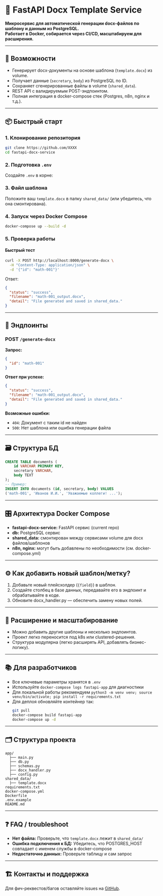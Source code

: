 # 📄 FastAPI Docx Template Service

**Микросервис для автоматической генерации docx-файлов по шаблону и данным из PostgreSQL.  
Работает в Docker, собирается через CI/CD, масштабируем для расширения.**

---

## 🚀 Возможности

- Генерирует docx-документы на основе шаблона (`template.docx`) из volume.
- Получает данные (`secretary`, `body`) из PostgreSQL по ID.
- Сохраняет сгенерированные файлы в volume (`shared_data`).
- REST API с валидируемым POST-эндпоинтом.
- Полная интеграция в docker-compose стек (Postgres, n8n, nginx и т.д.).

---

## 📦 Быстрый старт

### 1. Клонирование репозитория

```bash
git clone https://github.com/XXXX
cd fastapi-docx-service
```

### 2. Подготовка `.env`

Создайте `.env` в корне:


### 3. Файл шаблона

Положите ваш `template.docx` в папку `shared_data/` (или убедитесь, что она смонтирована).

### 4. Запуск через Docker Compose

```bash
docker-compose up --build -d
```

### 5. Проверка работы

#### Быстрый тест

```bash
curl -X POST http://localhost:8000/generate-docx \
  -H "Content-Type: application/json" \
  -d '{"id": "math-001"}'
```

Ответ:

```json
{
  "status": "success",
  "filename": "math-001_output.docx",
  "detail": "File generated and saved in shared_data."
}
```

---

## 🔗 Эндпоинты

### POST `/generate-docx`

**Запрос:**
```json
{
  "id": "math-001"
}
```
**Ответ при успехе:**
```json
{
  "status": "success",
  "filename": "math-001_output.docx",
  "detail": "File generated and saved in shared_data."
}
```
**Возможные ошибки:**

- `404`: Документ с таким id не найден
- `500`: Нет шаблона или ошибка генерации файла

---

## 🗃️ Структура БД

```sql
CREATE TABLE documents (
    id VARCHAR PRIMARY KEY,
    secretary VARCHAR,
    body TEXT
);
-- Пример:
INSERT INTO documents (id, secretary, body) VALUES
('math-001', 'Иванов И.И.', 'Уважаемые коллеги! ...');
```

---

## 🎛️ Архитектура Docker Compose

- **fastapi-docx-service:** FastAPI сервис (current repo)
- **db:** PostgreSQL сервис
- **shared_data:** смонтирован между сервисами volume для docx файлов/шаблонов
- **n8n, nginx:** могут быть добавлены по необходимости (см. docker-compose.yml)

---

## ⚙️ Как добавить новый шаблон/метку?

1. Добавьте новый плейсхолдер (`{field}`) в шаблон.
2. Создайте столбец в базе данных, передавайте его в эндпоинт и обрабатывайте в коде.
3. Обновите docx_handler.py — обеспечить замену новых полей.

---

## 📝 Расширение и масштабирование

- Можно добавить другие шаблоны и несколько эндпоинтов.
- Проект легко переносится под k8s или clustered-решения.
- Структура модулярна (легко расширять API, добавлять бизнес-логику).

---

## 📚 Для разработчиков

- Все ключевые параметры хранятся в `.env`
- Используйте `docker-compose logs fastapi-app` для диагностики
- Для локальной работы рекомендуем `python3 -m venv venv; source venv/bin/activate; pip install -r requirements.txt`
- Для деплоя обновляйте контейнер так:
    ```bash
    git pull
    docker-compose build fastapi-app
    docker-compose up -d
    ```

---

## 🗂️ Cтруктура проекта

```
app/
  ├── main.py
  ├── db.py
  ├── schemas.py
  ├── docx_handler.py
  ├── config.py
shared_data/
  ├── template.docx
requirements.txt
docker-compose.yml
Dockerfile
.env.example
README.md
```

---

## ❓ FAQ / troubleshoot

- **Нет файла:** Проверьте, что `template.docx` лежит в `shared_data/`
- **Ошибка подключения к БД:** Убедитесь, что POSTGRES_HOST совпадает с именем службы в docker-compose
- **Недостаточно данных:** Проверьте таблицу и сам запрос

---

## 🏗️ Контакты и поддержка

Для фич-реквестов/багов оставляйте issues на [GitHub](https://github.com/yourorg/fastapi-docx-service/issues).


